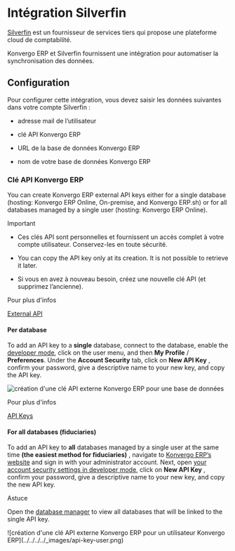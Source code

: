 # Intégration Silverfin

[Silverfin](https://www.silverfin.com) est un fournisseur de services tiers
qui propose une plateforme cloud de comptabilité.

Konvergo ERP et Silverfin fournissent une intégration pour automatiser la
synchronisation des données.

## Configuration

Pour configurer cette intégration, vous devez saisir les données suivantes
dans votre compte Silverfin :

  * adresse mail de l’utilisateur

  * clé API Konvergo ERP

  * URL de la base de données Konvergo ERP

  * nom de votre base de données Konvergo ERP

### Clé API Konvergo ERP

You can create Konvergo ERP external API keys either for a single database (hosting:
Konvergo ERP Online, On-premise, and Konvergo ERP.sh) or for all databases managed by a single
user (hosting: Konvergo ERP Online).

<div class="alert alert-warning">
<p class="alert-title">
Important</p><ul>
<li><p>Ces clés API sont personnelles et fournissent un accès complet à votre compte utilisateur. Conservez-les en toute sécurité.</p></li>
<li><p>You can copy the API key only at its creation. It is not possible to retrieve it later.</p></li>
<li><p>Si vous en avez à nouveau besoin, créez une nouvelle clé API (et supprimez l’ancienne).</p></li>
</ul>
</div> <div class="alert alert-secondary">
<p class="alert-title">
Pour plus d'infos</p><p><a href="../../../../developer/reference/external_api">External API</a></p>
</div>

#### Per database

To add an API key to a **single** database, connect to the database, enable
the [developer mode](../../../general/developer_mode#developer-mode),
click on the user menu, and then **My Profile** / **Preferences**. Under the
**Account Security** tab, click on **New API Key** , confirm your password,
give a descriptive name to your new key, and copy the API key.

![création d'une clé API externe Konvergo ERP pour une base de
données](../../../../_images/api-key-db.png) <div class="alert alert-secondary">
<p class="alert-title">
Pour plus d'infos</p><p><a href="../../../../developer/reference/external_api#api-external-api-keys"><span class="std std-ref">API Keys</span></a></p>
</div>

#### For all databases (fiduciaries)

To add an API key to **all** databases managed by a single user at the same
time **(the easiest method for fiduciaries)** , navigate to [Konvergo ERP’s
website](https://www.odoo.com) and sign in with your administrator account.
Next, open [your account security settings in developer
mode](https://www.odoo.com/my/security?debug=1), click on **New API Key** ,
confirm your password, give a descriptive name to your new key, and copy the
new API key.

<div class="alert alert-info">
<p class="alert-title">
Astuce</p><p>Open the <a href="https://www.odoo.com/my/databases">database manager</a> to view all databases that will
be linked to the single API key.</p>
</div> ![création d'une clé API externe Konvergo ERP pour un utilisateur
Konvergo ERP](../../../../_images/api-key-user.png)

